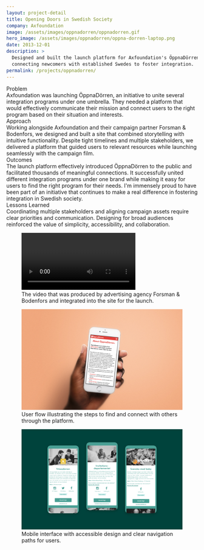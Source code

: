 ```yaml
---
layout: project-detail
title: Opening Doors in Swedish Society
company: Axfoundation
image: /assets/images/oppnadorren/oppnadorren.gif
hero_image: /assets/images/oppnadorren/oppna-dorren-laptop.png
date: 2013-12-01
description: >
  Designed and built the launch platform for Axfoundation's ÖppnaDörren initiative,
  connecting newcomers with established Swedes to foster integration.
permalink: /projects/oppnadorren/
---
```


<div class="project-grid">
  <div class="grid-headline">Problem</div>
  <div class="grid-content">
    Axfoundation was launching ÖppnaDörren, an initiative to unite several integration programs under one umbrella. They needed a platform that would effectively communicate their mission and connect users to the right program based on their situation and interests.
  </div>
  
  <div class="grid-headline">Approach</div>
  <div class="grid-content">
    Working alongside Axfoundation and their campaign partner Forsman & Bodenfors, we designed and built a site that combined storytelling with intuitive functionality. Despite tight timelines and multiple stakeholders, we delivered a platform that guided users to relevant resources while launching seamlessly with the campaign film.
  </div>

  <div class="grid-headline">Outcomes</div>
  <div class="grid-content">
    The launch platform effectively introduced ÖppnaDörren to the public and facilitated thousands of meaningful connections. It successfully united different integration programs under one brand while making it easy for users to find the right program for their needs. I'm immensely proud to have been part of an initiative that continues to make a real difference in fostering integration in Swedish society.
  </div>

  <div class="grid-headline">Lessons Learned</div>
  <div class="grid-content">
    Coordinating multiple stakeholders and aligning campaign assets require clear priorities and communication. Designing for broad audiences reinforced the value of simplicity, accessibility, and collaboration.
  </div>
</div>
<figure class="project-video">
  <video controls playsinline>
    <source src="/assets/images/oppnadorren/ÖppnaDörren.mp4" type="video/mp4">
    Your browser does not support the video tag.
  </video>
  <figcaption>The video that was produced by advertising agency Forsman & Bodenfors and integrated into the site for the launch.</figcaption>
</figure>
<figure class="project-image">
  <img src="/assets/images/oppnadorren/oppnadorren-m-about-2.jpg" alt="Diagram of the user flow for ÖppnaDörren, showing the process from registration to connection.">
  <figcaption>User flow illustrating the steps to find and connect with others through the platform.</figcaption>
</figure>
<figure class="project-image">
  <img src="/assets/images/oppnadorren/oppnadorren-m-initiativ.jpg" alt="Screenshots of the ÖppnaDörren mobile user interface, showcasing clean design and intuitive navigation.">
  <figcaption>Mobile interface with accessible design and clear navigation paths for users.</figcaption>
</figure>